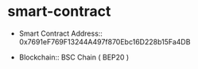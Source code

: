 # smart-contract

- Smart Contract Address:: 0x7691eF769F13244A497f870Ebc16D228b15Fa4DB

- Blockchain:: BSC Chain ( BEP20 ) 
